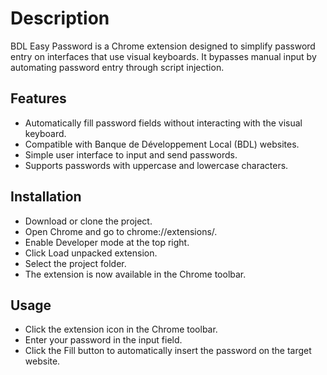 # Description

BDL Easy Password is a Chrome extension designed to simplify password entry on interfaces that use visual keyboards. It bypasses manual input by automating password entry through script injection.

## Features

- Automatically fill password fields without interacting with the visual keyboard.
- Compatible with Banque de Développement Local (BDL) websites.
- Simple user interface to input and send passwords.
- Supports passwords with uppercase and lowercase characters.

## Installation

- Download or clone the project.
- Open Chrome and go to chrome://extensions/.
- Enable Developer mode at the top right.
- Click Load unpacked extension.
- Select the project folder.
- The extension is now available in the Chrome toolbar.

## Usage

- Click the extension icon in the Chrome toolbar.
- Enter your password in the input field.
- Click the Fill button to automatically insert the password on the target website.

